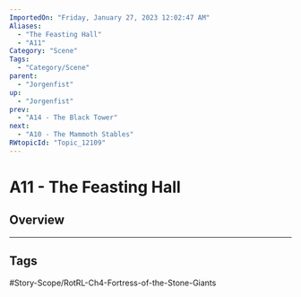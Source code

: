 ```yaml
---
ImportedOn: "Friday, January 27, 2023 12:02:47 AM"
Aliases:
  - "The Feasting Hall"
  - "A11"
Category: "Scene"
Tags:
  - "Category/Scene"
parent:
  - "Jorgenfist"
up:
  - "Jorgenfist"
prev:
  - "A14 - The Black Tower"
next:
  - "A10 - The Mammoth Stables"
RWtopicId: "Topic_12109"
---
```

# A11 - The Feasting Hall
## Overview

---
## Tags
#Story-Scope/RotRL-Ch4-Fortress-of-the-Stone-Giants

